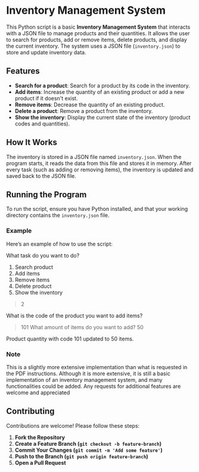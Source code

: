 # Inventory Management System

This Python script is a basic **Inventory Management System** that interacts with a JSON file to manage products and their quantities. It allows the user to search for products, add or remove items, delete products, and display the current inventory. The system uses a JSON file (`inventory.json`) to store and update inventory data.

## Features

- **Search for a product**: Search for a product by its code in the inventory.
- **Add items**: Increase the quantity of an existing product or add a new product if it doesn't exist.
- **Remove items**: Decrease the quantity of an existing product.
- **Delete a product**: Remove a product from the inventory.
- **Show the inventory**: Display the current state of the inventory (product codes and quantities).

## How It Works

The inventory is stored in a JSON file named `inventory.json`. When the program starts, it reads the data from this file and stores it in memory. After every task (such as adding or removing items), the inventory is updated and saved back to the JSON file.

## Running the Program

To run the script, ensure you have Python installed, and that your working directory contains the `inventory.json` file.

### Example

Here’s an example of how to use the script:

What task do you want to do? 
1. Search product 
2. Add items 
3. Remove items 
4. Delete product 
5. Show the inventory 
> 2

What is the code of the product you want to add items? 
> 101
What amount of items do you want to add? 
> 50

Product quantity with code 101 updated to 50 items.

### Note
This is a slightly more extensive implementation than what is requested in the PDF instructions. Although it is more extensive, it is still a basic implementation of an inventory management system, and many functionalities could be added. Any requests for additional features are welcome and appreciated

## Contributing
Contributions are welcome! Please follow these steps:
1. **Fork the Repository**
2. **Create a Feature Branch (`git checkout -b feature-branch`)**
3. **Commit Your Changes (`git commit -m 'Add some feature'`)**
4. **Push to the Branch (`git push origin feature-branch`)**
5. **Open a Pull Request**
